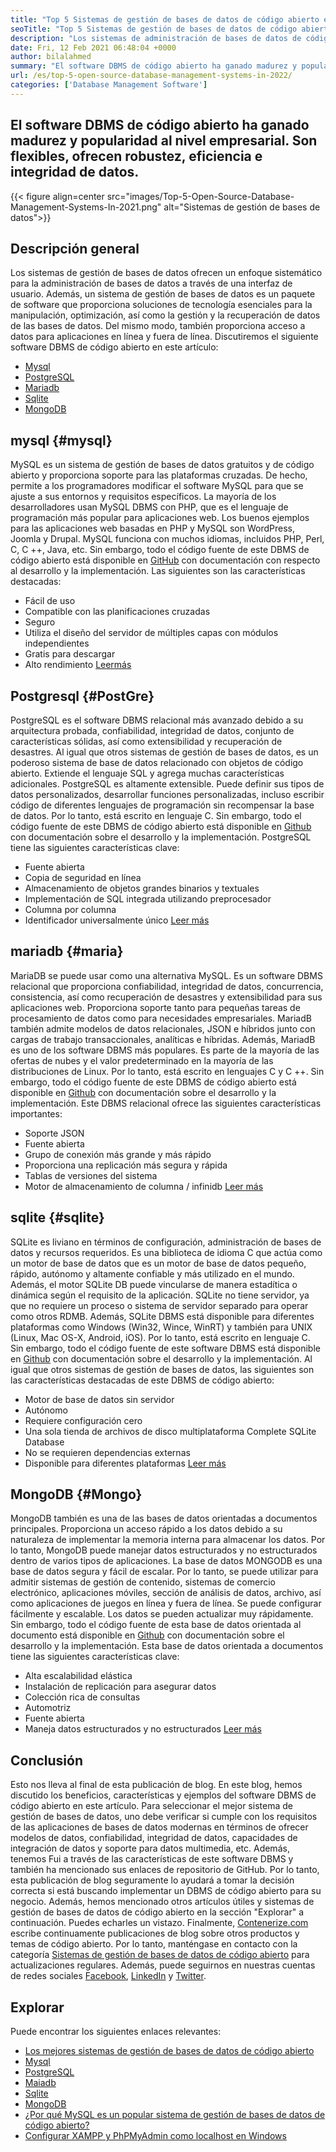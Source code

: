 ```yaml
---
title: "Top 5 Sistemas de gestión de bases de datos de código abierto en 2022" 
seoTitle: "Top 5 Sistemas de gestión de bases de datos de código abierto en 2022" 
description: "Los sistemas de administración de bases de datos de código abierto administran el almacenamiento y proporcionan acceso de datos seguro y robusto, una interfaz de usuario lógica para que los desarrolladores accedan y modifiquen datos." 
date: Fri, 12 Feb 2021 06:48:04 +0000
author: bilalahmed
summary: "El software DBMS de código abierto ha ganado madurez y popularidad al nivel empresarial. Son flexibles, ofrecen robustez, eficiencia e integridad de datos." 
url: /es/top-5-open-source-database-management-systems-in-2022/
categories: ['Database Management Software']
---
```


## El software DBMS de código abierto ha ganado madurez y popularidad al nivel empresarial. Son flexibles, ofrecen robustez, eficiencia e integridad de datos.

{{< figure align=center src="images/Top-5-Open-Source-Database-Management-Systems-In-2021.png" alt="Sistemas de gestión de bases de datos">}}


## Descripción general
Los sistemas de gestión de bases de datos ofrecen un enfoque sistemático para la administración de bases de datos a través de una interfaz de usuario. Además, un sistema de gestión de bases de datos es un paquete de software que proporciona soluciones de tecnología esenciales para la manipulación, optimización, así como la gestión y la recuperación de datos de las bases de datos. Del mismo modo, también proporciona acceso a datos para aplicaciones en línea y fuera de línea. Discutiremos el siguiente software DBMS de código abierto en este artículo:
  * [Mysql][1]
  * [PostgreSQL][2]
  * [Mariadb][3]
  * [Sqlite][4]
  * [MongoDB][5]

## mysql {#mysql}
MySQL es un sistema de gestión de bases de datos gratuitos y de código abierto y proporciona soporte para las plataformas cruzadas. De hecho, permite a los programadores modificar el software MySQL para que se ajuste a sus entornos y requisitos específicos. La mayoría de los desarrolladores usan MySQL DBMS con PHP, que es el lenguaje de programación más popular para aplicaciones web. Los buenos ejemplos para las aplicaciones web basadas en PHP y MySQL son WordPress, Joomla y Drupal. MySQL funciona con muchos idiomas, incluidos PHP, Perl, C, C ++, Java, etc. Sin embargo, todo el código fuente de este DBMS de código abierto está disponible en [GitHub][6] con documentación con respecto al desarrollo y la implementación.
Las siguientes son las características destacadas:
  * Fácil de uso
  * Compatible con las planificaciones cruzadas
  * Seguro
  * Utiliza el diseño del servidor de múltiples capas con módulos independientes
  * Gratis para descargar
  * Alto rendimiento
[Leer][7][más][7]

## Postgresql {#PostGre}
PostgreSQL es el software DBMS relacional más avanzado debido a su arquitectura probada, confiabilidad, integridad de datos, conjunto de características sólidas, así como extensibilidad y recuperación de desastres. Al igual que otros sistemas de gestión de bases de datos, es un poderoso sistema de base de datos relacionado con objetos de código abierto. Extiende el lenguaje SQL y agrega muchas características adicionales. PostgreSQL es altamente extensible. Puede definir sus tipos de datos personalizados, desarrollar funciones personalizadas, incluso escribir código de diferentes lenguajes de programación sin recompensar la base de datos. Por lo tanto, está escrito en lenguaje C. Sin embargo, todo el código fuente de este DBMS de código abierto está disponible en [Github][8] con documentación sobre el desarrollo y la implementación.
PostgreSQL tiene las siguientes características clave:
  * Fuente abierta
  * Copia de seguridad en línea
  * Almacenamiento de objetos grandes binarios y textuales
  * Implementación de SQL integrada utilizando preprocesador
  * Columna por columna
  * Identificador universalmente único
[Leer más][9]

## mariadb {#maria}
MariaDB se puede usar como una alternativa MySQL. Es un software DBMS relacional que proporciona confiabilidad, integridad de datos, concurrencia, consistencia, así como recuperación de desastres y extensibilidad para sus aplicaciones web. Proporciona soporte tanto para pequeñas tareas de procesamiento de datos como para necesidades empresariales. MariadB también admite modelos de datos relacionales, JSON e híbridos junto con cargas de trabajo transaccionales, analíticas e híbridas. Además, MariadB es uno de los software DBMS más populares. Es parte de la mayoría de las ofertas de nubes y el valor predeterminado en la mayoría de las distribuciones de Linux. Por lo tanto, está escrito en lenguajes C y C ++. Sin embargo, todo el código fuente de este DBMS de código abierto está disponible en [Github][10] con documentación sobre el desarrollo y la implementación.
Este DBMS relacional ofrece las siguientes características importantes:
  * Soporte JSON
  * Fuente abierta
  * Grupo de conexión más grande y más rápido
  * Proporciona una replicación más segura y rápida
  * Tablas de versiones del sistema
  * Motor de almacenamiento de columna / infinidb
[Leer más][11]

## sqlite {#sqlite}
SQLite es liviano en términos de configuración, administración de bases de datos y recursos requeridos. Es una biblioteca de idioma C que actúa como un motor de base de datos que es un motor de base de datos pequeño, rápido, autónomo y altamente confiable y más utilizado en el mundo. Además, el motor SQLite DB puede vincularse de manera estadítica o dinámica según el requisito de la aplicación. SQLite no tiene servidor, ya que no requiere un proceso o sistema de servidor separado para operar como otros RDMB. Además, SQLite DBMS está disponible para diferentes plataformas como Windows (Win32, Wince, WinRT) y también para UNIX (Linux, Mac OS-X, Android, iOS). Por lo tanto, está escrito en lenguaje C. Sin embargo, todo el código fuente de este software DBMS está disponible en [Github][12] con documentación sobre el desarrollo y la implementación.
Al igual que otros sistemas de gestión de bases de datos, las siguientes son las características destacadas de este DBMS de código abierto:
  * Motor de base de datos sin servidor
  * Autónomo
  * Requiere configuración cero
  * Una sola tienda de archivos de disco multiplataforma Complete SQLite Database
  * No se requieren dependencias externas
  * Disponible para diferentes plataformas
[Leer más][13]

## MongoDB {#Mongo}
MongoDB también es una de las bases de datos orientadas a documentos principales. Proporciona un acceso rápido a los datos debido a su naturaleza de implementar la memoria interna para almacenar los datos. Por lo tanto, MongoDB puede manejar datos estructurados y no estructurados dentro de varios tipos de aplicaciones. La base de datos MONGODB es una base de datos segura y fácil de escalar. Por lo tanto, se puede utilizar para admitir sistemas de gestión de contenido, sistemas de comercio electrónico, aplicaciones móviles, sección de análisis de datos, archivo, así como aplicaciones de juegos en línea y fuera de línea. Se puede configurar fácilmente y escalable. Los datos se pueden actualizar muy rápidamente. Sin embargo, todo el código fuente de esta base de datos orientada al documento está disponible en [Github][14] con documentación sobre el desarrollo y la implementación.
Esta base de datos orientada a documentos tiene las siguientes características clave:
  * Alta escalabilidad elástica
  * Instalación de replicación para asegurar datos
  * Colección rica de consultas
  * Automotriz
  * Fuente abierta
  * Maneja datos estructurados y no estructurados
[Leer más][15]

## Conclusión
Esto nos lleva al final de esta publicación de blog. En este blog, hemos discutido los beneficios, características y ejemplos del software DBMS de código abierto en este artículo. Para seleccionar el mejor sistema de gestión de bases de datos, uno debe verificar si cumple con los requisitos de las aplicaciones de bases de datos modernas en términos de ofrecer modelos de datos, confiabilidad, integridad de datos, capacidades de integración de datos y soporte para datos multimedia, etc. Además, tenemos Fui a través de las características de este software DBMS y también ha mencionado sus enlaces de repositorio de GitHub. Por lo tanto, esta publicación de blog seguramente lo ayudará a tomar la decisión correcta si está buscando implementar un DBMS de código abierto para su negocio. Además, hemos mencionado otros artículos útiles y sistemas de gestión de bases de datos de código abierto en la sección "Explorar" a continuación. Puedes echarles un vistazo.
Finalmente, [Contenerize.com][16] escribe continuamente publicaciones de blog sobre otros productos y temas de código abierto. Por lo tanto, manténgase en contacto con la categoría [][17][Sistemas de gestión de bases de datos de código abierto][18] para actualizaciones regulares. Además, puede seguirnos en nuestras cuentas de redes sociales [Facebook][19], [LinkedIn][20] y [Twitter][21].

## Explorar
Puede encontrar los siguientes enlaces relevantes:
  * [Los mejores sistemas de gestión de bases de datos de código abierto][18]
  * [Mysql][7]
  * [PostgreSQL][9]
  * [Maiadb][11]
  * [Sqlite][13]
  * [MongoDB][15]
  * [¿Por qué MySQL es un popular sistema de gestión de bases de datos de código abierto?][22]
  * [Configurar XAMPP y PhPMyAdmin como localhost en Windows][23]

  
[1]: #mysql
[2]: #postgre
[3]: #maria
[4]: #sqlite
[5]: #mongo
[6]: https://github.com/mysql/mysql-server
[7]: https://products.containerize.com/database-management-system/mysql
[8]: https://github.com/postgres/postgres
[9]: https://products.containerize.com/database-management-system/postgresql
[10]: https://github.com/MariaDB/server
[11]: https://products.containerize.com/database-management-system/mariadb
[12]: https://github.com/sqlite/sqlite
[13]: https://products.containerize.com/database-management-system/sqlite
[14]: https://github.com/mongodb/mongo
[15]: https://products.containerize.com/database-management-system/mongodb
[16]: https://www.containerize.com/
[17]: https://products.containerize.com/discussion-forum/
[18]: https://products.containerize.com/database-management-system
[19]: https://web.facebook.com/containerize
[20]: https://www.linkedin.com/company/containerize/
[21]: https://twitter.com/containerize_co
[22]: https://blog.containerize.com/2021/02/18/why-mysql-is-a-popular-open-source-database-management-system/
[23]: https://blog.containerize.com/database-management-software/how-to-setup-xampp-and-phpmyadmin-as-localhost-on-windows/
